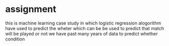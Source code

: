 # assignment
this is machine learning case study in which logistic regression alogorithm have used to predict the wheter which can be be used to predict that match will be played or not
we have past many years of data to predict whether  condition
